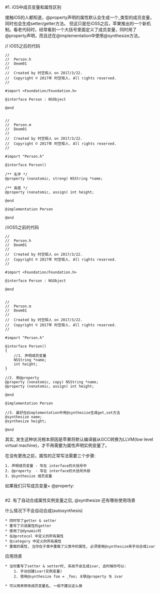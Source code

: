 #1. iOS中成员变量和属性区别

接触iOS的人都知道，@property声明的属性默认会生成一个_类型的成员变量，同时也会生成setter/getter方法。 
但这只是在iOS5之后，苹果推出的一个新机制。看老代码时，经常看到一个大括号里面定义了成员变量，同时用了@property声明，而且还在@implementation中使用@synthesize方法。 

// iOS5之后的代码
```
//
//  Person.h
//  Deom01
//
//  Created by 时空矩人 on 2017/3/22.
//  Copyright © 2017年 时空矩人. All rights reserved.
//

#import <Foundation/Foundation.h>

@interface Person : NSObject

@end


//
//  Person.m
//  Deom01
//
//  Created by 时空矩人 on 2017/3/22.
//  Copyright © 2017年 时空矩人. All rights reserved.
//

#import "Person.h"

@interface Person()

/** 名字 */
@property (nonatomic, strong) NSString *name;

/** 高度 */
@property (nonatomic, assign) int height;

@end

@implementation Person

@end

```

//iOS5之前的代码
```
//
//  Person.h
//  Deom01
//
//  Created by 时空矩人 on 2017/3/22.
//  Copyright © 2017年 时空矩人. All rights reserved.
//

#import <Foundation/Foundation.h>

@interface Person : NSObject

@end


//
//  Person.m
//  Deom01
//
//  Created by 时空矩人 on 2017/3/22.
//  Copyright © 2017年 时空矩人. All rights reserved.
//

#import "Person.h"

@interface Person()
{
    //1. 声明成员变量
    NSString *name;
    int height;
}

//2. 用@property
@property (nonatomic, copy) NSString *name;
@property (nonatomic, assign) int height;

@end

@implementation Person

//3. 最好在@implementation中用@synthesize生成get,set方法
@synthesize name;
@synthesize height;

@end

```
其实, 发生这种状况根本原因是苹果将默认编译器从GCC转换为LLVM(low level virtual machine)，才不再需要为属性声明实例变量了。

在没有更改之前，属性的正常写法需要三个步骤:

    1. 声明成员变量 - 写在 interface的大括号中
    2. @property  - 写在 interface的大括号外部
    3. @synthesize 成员变量
    
如果我们只写成员变量+ @property:

```

```



#2. 有了自动合成属性实例变量之后, @synthesize 还有哪些使用场景

什么情况下不会自动合成(autosynthesis)

    * 同时写了getter & setter
    * 重写了只读属性的getter
    * 使用了@dynamic时
    * 在@protocol 中定义的所有属性
    * 在category 中定义的所有属性
    * 重载的属性, 当你在子类中重载了父类中的属性, 必须使用@synthesize来手动合成ivar
    
    
应用场景

    * 当你重写了setter & setter时, 系统不会生成ivar, 这时候你可以:
        1. 手动创建ivar(实例变量)
        2. 使用@synthesize foo = _foo; 关联@property 与 ivar
        
    * 可以用来修改成员变量名, 一般不建议这么做